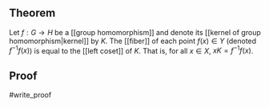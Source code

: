 ## Theorem
Let $f:G\to H$ be a [[group homomorphism]] and denote its [[kernel of group homomorphism|kernel]] by $K$. The [[fiber]] of each point $f(x) \in Y$ (denoted $f^{-1}f(x)$) is equal to the [[left coset]] of $K$. That is, for all $x\in X$, $xK = f^{-1}f(x)$.
## Proof
#write_proof 